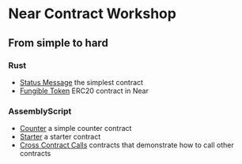 # Near Contract Workshop

## From simple to hard

### Rust

* [Status Message](status-message-rs/) the simplest contract
* [Fungible Token](ft-rs/) ERC20 contract in Near

### AssemblyScript

* [Counter](counter-as/) a simple counter contract
* [Starter](starter-as/) a starter contract
* [Cross Contract Calls](cross-contract-calls-as/) contracts that demonstrate how to call other contracts
